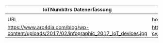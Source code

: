 |IoTNumb3rs Datenerfassung|||||||||||
| ---- | ---- | ---- | ---- | ---- | ---- | ---- | ---- | ---- | ---- | ---- |
||||||||||||
|URL|home_url|filename|device_class|device_count|market_class|market_volume|prognosis_year|publication_year|authorship_class|Dropbox folder|
|https://www.arc4dia.com/blog/wp-content/uploads/2017/02/infographic_2017_IoT_devices.jpg|https://www.arc4dia.com/blog/resources/2017-cybersecurity-iot-devices/|file3_infographic_2017_IoT_devices.jpg|Cybersecurity IoT|20000000000|||2020||company|JinlinHolic/20181125-0000|
